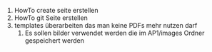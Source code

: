 1. HowTo create seite erstellen
2. HowTo git Seite erstellen
3. templates überarbeiten das man keine PDFs mehr nutzen darf
   1. Es sollen bilder verwendet werden die im AP1/images Ordner gespeichert werden